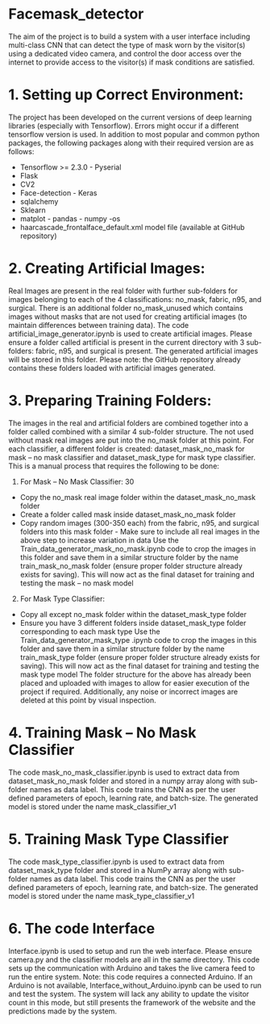 # Facemask_detector
The aim of the project is to build a system with a user interface including multi-class CNN that can detect the type of mask worn by the visitor(s) using a dedicated video camera, and control the door access over the internet to provide access to the visitor(s) if mask conditions are satisfied.

# 1. Setting up Correct Environment:

The project has been developed on the current versions of deep learning libraries (especially with Tensorflow). Errors might occur if a different tensorflow version is used. In addition to most popular and common python packages, the following packages along with their required version are as follows:
- Tensorflow >= 2.3.0 - Pyserial
- Flask
- CV2
- Face-detection - Keras
- sqlalchemy
- Sklearn
- matplot - pandas - numpy -os
- haarcascade_frontalface_default.xml model file (available at GitHub repository)

# 2. Creating Artificial Images:
Real Images are present in the real folder with further sub-folders for images belonging to each of the 4 classifications: no_mask, fabric, n95, and surgical. There is an additional folder no_mask_unused which contains images without masks that are not used for creating artificial images (to maintain differences between training data).
The code artificial_image_generator.ipynb is used to create artificial images. Please ensure a folder called artificial is present in the current directory with 3 sub-folders: fabric, n95, and surgical is present. The generated artificial images will be stored in this folder. Please note: the GitHub repository already contains these folders loaded with artificial images generated.

# 3. Preparing Training Folders:
The images in the real and artificial folders are combined together into a folder called combined with a similar 4 sub-folder structure. The not used without mask real images are put into the no_mask folder at this point.
For each classifier, a different folder is created: dataset_mask_no_mask for mask – no mask classifier and dataset_mask_type for mask type classifier. This is a manual process that requires the following to be done:
  1. For Mask – No Mask Classifier:
30
- Copy the no_mask real image folder within the dataset_mask_no_mask folder
- Create a folder called mask inside dataset_mask_no_mask folder
- Copy random images (300-350 each) from the fabric, n95, and surgical folders into this mask folder - Make sure to include all real images in the above step to increase variation in data
Use the Train_data_generator_mask_no_mask.ipynb code to crop the images in this folder and save them in a similar structure folder by the name train_mask_no_mask folder (ensure proper folder structure already exists for saving). This will now act as the final dataset for training and testing the mask – no mask model
2. For Mask Type Classifier:
- Copy all except no_mask folder within the dataset_mask_type folder
- Ensure you have 3 different folders inside dataset_mask_type folder corresponding to each mask type
Use the Train_data_generator_mask_type .ipynb code to crop the images in this folder and save them in a similar structure folder by the name train_mask_type folder (ensure proper folder structure already exists for saving). This will now act as the final dataset for training and testing the mask type model
The folder structure for the above has already been placed and uploaded with images to allow for easier execution of the project if required. Additionally, any noise or incorrect images are deleted at this point by visual inspection.

# 4. Training Mask – No Mask Classifier
The code mask_no_mask_classifier.ipynb is used to extract data from dataset_mask_no_mask folder and stored in a numpy array along with sub-folder names as data label. This code trains the CNN as per the user defined parameters of epoch, learning rate, and batch-size. The generated model is stored under the name mask_classifier_v1

# 5. Training Mask Type Classifier
The code mask_type_classifier.ipynb is used to extract data from dataset_mask_type folder and stored in a NumPy array along with sub-folder names as data label. This code trains the CNN as per the user defined parameters of epoch, learning rate, and batch-size. The generated model is stored under the name mask_type_classifier_v1

# 6. The code Interface
Interface.ipynb is used to setup and run the web interface. Please ensure camera.py and the classifier models are all in the same directory. This code sets up the communication with Arduino and takes the live camera feed to run the entire system. Note: this code requires a connected Arduino.
If an Arduino is not available, Interface_without_Arduino.ipynb can be used to run and test the system. The system will lack any ability to update the visitor count in this mode, but still presents the framework of the website and the predictions made by the system.

